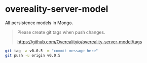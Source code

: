 # overeality-server-model

All persistence models in Mongo.

> Please create git tags when push changes.
>
> https://github.com/Overealityio/overeality-server-model/tags
> 

~~~bash
git tag -a v0.0.5 -m "commit message here"
git push -u origin v0.0.5
~~~